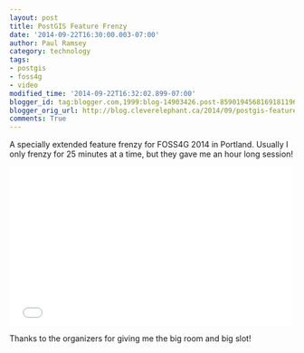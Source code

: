 ```yaml
---
layout: post
title: PostGIS Feature Frenzy
date: '2014-09-22T16:30:00.003-07:00'
author: Paul Ramsey
category: technology
tags:
- postgis
- foss4g
- video
modified_time: '2014-09-22T16:32:02.899-07:00'
blogger_id: tag:blogger.com,1999:blog-14903426.post-8590194568169181196
blogger_orig_url: http://blog.cleverelephant.ca/2014/09/postgis-feature-frenzy.html
comments: True
---
```


A specially extended feature frenzy for FOSS4G 2014 in Portland. Usually I only frenzy for 25 minutes at a time, but they gave me an hour long session!

<iframe src="//player.vimeo.com/video/106836706" width="500" height="281" frameborder="0" webkitallowfullscreen mozallowfullscreen allowfullscreen></iframe>

Thanks to the organizers for giving me the big room and big slot!
